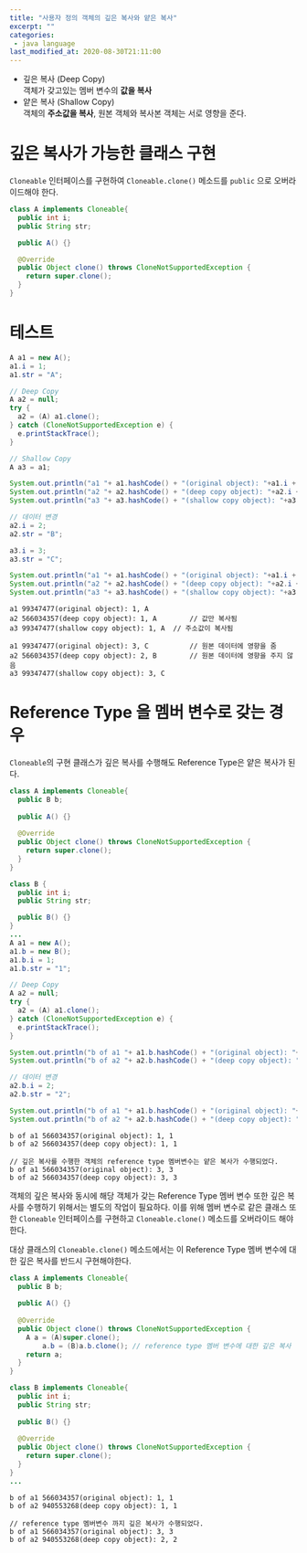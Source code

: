 ```yaml
---
title: "사용자 정의 객체의 깊은 복사와 얕은 복사"
excerpt: ""
categories:
 - java language
last_modified_at: 2020-08-30T21:11:00
---
```


- 깊은 복사 (Deep Copy)  
  객체가 갖고있는 멤버 변수의 **값을 복사**
- 얕은 복사 (Shallow Copy)  
  객체의 **주소값을 복사**, 원본 객체와 복사본 객체는 서로 영향을 준다.

# 깊은 복사가 가능한 클래스 구현

`Cloneable` 인터페이스를 구현하여 `Cloneable.clone()` 메소드를 `public` 으로 오버라이드해야 한다.

```java
class A implements Cloneable{
  public int i;
  public String str;

  public A() {}

  @Override
  public Object clone() throws CloneNotSupportedException {
    return super.clone();
  }
}
```



# 테스트

```java
A a1 = new A();
a1.i = 1;
a1.str = "A";

// Deep Copy
A a2 = null;
try {
  a2 = (A) a1.clone();
} catch (CloneNotSupportedException e) {
  e.printStackTrace();
}

// Shallow Copy
A a3 = a1;

System.out.println("a1 "+ a1.hashCode() + "(original object): "+a1.i + ", " + a1.str);
System.out.println("a2 "+ a2.hashCode() + "(deep copy object): "+a2.i + ", " + a2.str);
System.out.println("a3 "+ a3.hashCode() + "(shallow copy object): "+a3.i + ", " + a3.str);

// 데이터 변경
a2.i = 2;
a2.str = "B";

a3.i = 3;
a3.str = "C";

System.out.println("a1 "+ a1.hashCode() + "(original object): "+a1.i + ", " + a1.str);
System.out.println("a2 "+ a2.hashCode() + "(deep copy object): "+a2.i + ", " + a2.str);
System.out.println("a3 "+ a3.hashCode() + "(shallow copy object): "+a3.i + ", " + a3.str);
```

```
a1 99347477(original object): 1, A
a2 566034357(deep copy object): 1, A		// 값만 복사됨
a3 99347477(shallow copy object): 1, A 	// 주소값이 복사됨

a1 99347477(original object): 3, C			// 원본 데이터에 영향을 줌
a2 566034357(deep copy object): 2, B		// 원본 데이터에 영향을 주지 않음
a3 99347477(shallow copy object): 3, C
```

# Reference Type 을 멤버 변수로 갖는 경우

`Cloneable`의 구현 클래스가 깊은 복사를 수행해도 Reference Type은 얕은 복사가 된다.

```java
class A implements Cloneable{
  public B b;
  
  public A() {}
  
  @Override
  public Object clone() throws CloneNotSupportedException {
    return super.clone();
  }
}

class B {
  public int i;
  public String str;

  public B() {}
}
...
A a1 = new A();
a1.b = new B();
a1.b.i = 1;
a1.b.str = "1";

// Deep Copy
A a2 = null;
try {
  a2 = (A) a1.clone();
} catch (CloneNotSupportedException e) {
  e.printStackTrace();
}

System.out.println("b of a1 "+ a1.b.hashCode() + "(original object): "+a1.b.i + ", " + a1.b.str);
System.out.println("b of a2 "+ a2.b.hashCode() + "(deep copy object): "+a2.b.i + ", " + a2.b.str);

// 데이터 변경
a2.b.i = 2;
a2.b.str = "2";

System.out.println("b of a1 "+ a1.b.hashCode() + "(original object): "+a1.b.i + ", " + a1.b.str);
System.out.println("b of a2 "+ a2.b.hashCode() + "(deep copy object): "+a2.b.i + ", " + a2.b.str);
```

```
b of a1 566034357(original object): 1, 1
b of a2 566034357(deep copy object): 1, 1

// 깊은 복사를 수행한 객체의 reference type 멤버변수는 얕은 복사가 수행되었다.
b of a1 566034357(original object): 3, 3
b of a2 566034357(deep copy object): 3, 3
```

객체의 깊은 복사와 동시에 해당 객체가 갖는 Reference Type 멤버 변수 또한 깊은 복사를 수행하기 위해서는 별도의 작업이 필요하다. 이를 위해 멤버 변수로 같은 클래스 또한 `Cloneable` 인터페이스를 구현하고 `Cloneable.clone()` 메소드를 오버라이드 해야한다.

대상 클래스의 `Cloneable.clone()` 메소드에서는 이 Reference Type 멤버 변수에 대한 깊은 복사를 반드시 구현해야한다.

```java
class A implements Cloneable{
  public B b;
  
  public A() {}
  
  @Override
  public Object clone() throws CloneNotSupportedException {
    A a = (A)super.clone();
		a.b = (B)a.b.clone(); // reference type 멤버 변수에 대한 깊은 복사
    return a;
  }
}

class B implements Cloneable{
  public int i;
  public String str;
	
  public B() {}
  
  @Override
  public Object clone() throws CloneNotSupportedException {
    return super.clone();
  }
}
...
```

```
b of a1 566034357(original object): 1, 1
b of a2 940553268(deep copy object): 1, 1

// reference type 멤버변수 까지 깊은 복사가 수행되었다.
b of a1 566034357(original object): 3, 3
b of a2 940553268(deep copy object): 2, 2
```

